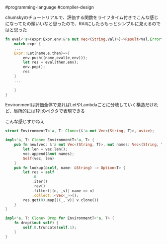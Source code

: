 #programming-language #compiler-design

chumskyのチュートリアルで、評価する関数をライフタイム付きでこんな感じになってたの頭いいなと思ったので、RAIIにしたらもっとシンプルに見えるのではと思った

```rust
fn eval<'a>(expr:Expr,env:&'a mut Vec<(String,Val)>)->Result<Val,Error>{
	match expr {
	...
	Expr::Let(name,e,then)=>{
		env.push((name,eval(e,env)));
		let res = eval(then,env);
		env.pop();
		res
	}
	...
	
	}
}
```

Environmentは評価全体で見ればLetやLambdaごとに分岐していく構造だけれど、局所的には1列のベクタで表現できる

こんな感じすかねえ

```rust
struct EnvironmentT<'a, T: Clone>(&'a mut Vec<(String, T)>, usize);

impl<'a, T: Clone> EnvironmentT<'a, T> {
    pub fn new(vec: &'a mut Vec<(String, T)>, mut names: Vec<(String, T)>) -> Self {
        let len = vec.len();
        vec.append(&mut names);
        Self(vec, len)
    }
    pub fn lookup(&self, name: &String) -> Option<T> {
        let res = self
            .0
            .iter()
            .rev()
            .filter(|(n, _v)| name == n)
            .collect::<Vec<_>>();
        res.get(0).map(|(_, v)| v.clone())
    }
}

impl<'a, T: Clone> Drop for EnvironmentT<'a, T> {
    fn drop(&mut self) {
        self.0.truncate(self.1);
    }
}
```